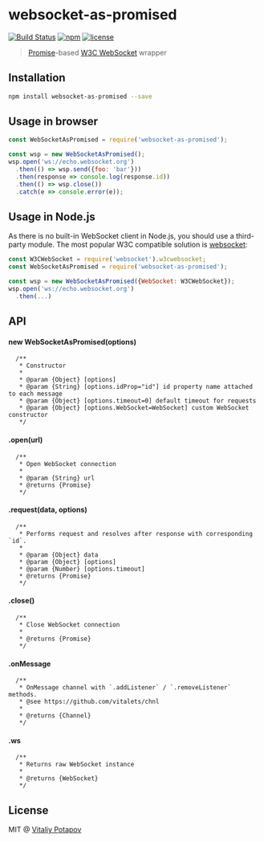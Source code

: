 # websocket-as-promised

[![Build Status](https://travis-ci.org/vitalets/websocket-as-promised.svg?branch=master)](https://travis-ci.org/vitalets/websocket-as-promised)
[![npm](https://img.shields.io/npm/v/websocket-as-promised.svg)](https://www.npmjs.com/package/websocket-as-promised)
[![license](https://img.shields.io/npm/l/websocket-as-promised.svg)](https://www.npmjs.com/package/websocket-as-promised)

> [Promise]-based [W3C WebSocket] wrapper

## Installation
```bash
npm install websocket-as-promised --save
```

## Usage in browser
```js
const WebSocketAsPromised = require('websocket-as-promised');

const wsp = new WebSocketAsPromised();
wsp.open('ws://echo.websocket.org')
  .then(() => wsp.send({foo: 'bar'}))
  .then(response => console.log(response.id))
  .then(() => wsp.close())
  .catch(e => console.error(e));

```

## Usage in Node.js
As there is no built-in WebSocket client in Node.js, you should use a third-party module.
The most popular W3C compatible solution is [websocket](https://www.npmjs.com/package/websocket):
```js
const W3CWebSocket = require('websocket').w3cwebsocket;
const WebSocketAsPromised = require('websocket-as-promised');

const wsp = new WebSocketAsPromised({WebSocket: W3CWebSocket});
wsp.open('ws://echo.websocket.org')
  .then(...)

```

## API

#### new WebSocketAsPromised(options)
```
  /**
   * Constructor
   *
   * @param {Object} [options]
   * @param {String} [options.idProp="id"] id property name attached to each message
   * @param {Object} [options.timeout=0] default timeout for requests
   * @param {Object} [options.WebSocket=WebSocket] custom WebSocket constructor
   */
```
#### .open(url)
```
  /**
   * Open WebSocket connection
   *
   * @param {String} url
   * @returns {Promise}
   */
```
#### .request(data, options)
```
  /**
   * Performs request and resolves after response with corresponding `id`.
   *
   * @param {Object} data
   * @param {Object} [options]
   * @param {Number} [options.timeout]
   * @returns {Promise}
   */
```
#### .close()
```
  /**
   * Close WebSocket connection
   *
   * @returns {Promise}
   */
```

#### .onMessage
```
  /**
   * OnMessage channel with `.addListener` / `.removeListener` methods.
   * @see https://github.com/vitalets/chnl
   *
   * @returns {Channel}
   */
```

#### .ws
```
  /**
   * Returns raw WebSocket instance
   *
   * @returns {WebSocket}
   */
```

## License
MIT @ [Vitaliy Potapov](https://github.com/vitalets)

[W3C WebSocket]: https://developer.mozilla.org/en-US/docs/Web/API/WebSockets_API
[Promise]: https://developer.mozilla.org/en/docs/Web/JavaScript/Reference/Global_Objects/Promise 
